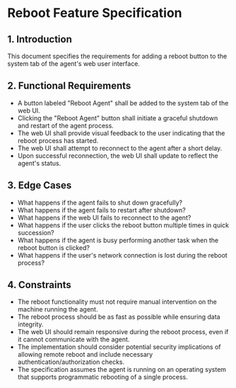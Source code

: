# Reboot Feature Specification

## 1. Introduction
This document specifies the requirements for adding a reboot button to the system tab of the agent's web user interface.

## 2. Functional Requirements
- A button labeled "Reboot Agent" shall be added to the system tab of the web UI.
- Clicking the "Reboot Agent" button shall initiate a graceful shutdown and restart of the agent process.
- The web UI shall provide visual feedback to the user indicating that the reboot process has started.
- The web UI shall attempt to reconnect to the agent after a short delay.
- Upon successful reconnection, the web UI shall update to reflect the agent's status.

## 3. Edge Cases
- What happens if the agent fails to shut down gracefully?
- What happens if the agent fails to restart after shutdown?
- What happens if the web UI fails to reconnect to the agent?
- What happens if the user clicks the reboot button multiple times in quick succession?
- What happens if the agent is busy performing another task when the reboot button is clicked?
- What happens if the user's network connection is lost during the reboot process?

## 4. Constraints
- The reboot functionality must not require manual intervention on the machine running the agent.
- The reboot process should be as fast as possible while ensuring data integrity.
- The web UI should remain responsive during the reboot process, even if it cannot communicate with the agent.
- The implementation should consider potential security implications of allowing remote reboot and include necessary authentication/authorization checks.
- The specification assumes the agent is running on an operating system that supports programmatic rebooting of a single process.